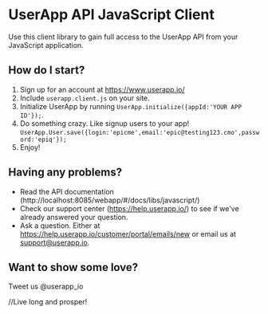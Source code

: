 UserApp API JavaScript Client
================================

Use this client library to gain full access to the UserApp API from your JavaScript application.

## How do I start?

1. Sign up for an account at https://www.userapp.io/
2. Include `userapp.client.js` on your site.
3. Initialize UserApp by running `UserApp.initialize({appId:'YOUR APP ID'});`.
4. Do something crazy. Like signup users to your app! `UserApp.User.save({login:'epicme',email:'epic@testing123.cmo',password:'epiq'});`
5. Enjoy!

## Having any problems?

* Read the API documentation (http://localhost:8085/webapp/#/docs/libs/javascript/)
* Check our support center (https://help.userapp.io/) to see if we've already answered your question.
* Ask a question. Either at https://help.userapp.io/customer/portal/emails/new or email us at support@userapp.io.

## Want to show some love?

Tweet us @userapp_io


//Live long and prosper!